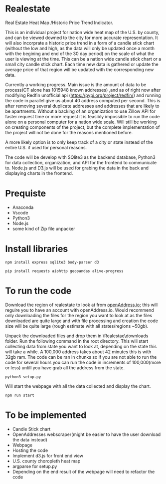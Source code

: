 # Realestate
Real Estate Heat Map /Historic Price Trend Indicator.

This is an individual project for nation wide heat map of the U.S. by county, and can be viewed downed to the city for more accurate representation.
It will also incorprate a historic price trend in a form of a candle stick chart (without the low and high, as the data will only be updated 
once a month with the begining and end of the 30 day period) on the scale of what the user is viewing at the time. This can be a nation wide
candle stick chart or a small city candle stick chart. Each time new data is gathered or update the average price of that region will be updated
with the corresponding new data. 


Currently a working progress. Main issue is the amount of data to be process(CT alone has 1015948 known addresses)
,and as of right now after modifying Redfin unofficial api (https://pypi.org/project/redfin/) and running the code in parallel give us about 40 address computed per second. 
This is after removing several duplicate addresses and addresses that are likely to be apartments.
Without a backing of an organization to use Zillow API for faster request time or more request it is feasibly impossible to run the code alone on a personal computer for a nation wide scale.
Will still be working on creating components of the project, but the complete implementation of the project will not be done for the reasons mentioned before.

A more likely option is to only keep track of a city or state instead of the entire U.S. if used for personal reasons.

The code will be develop with SQlite3 as the backend database, Python3 for data collection, organization, and API for the frontend to communicate to. Node.js and D3.js will be used for grabing the data in the back and displaying charts in the frontend. 

# Prequiste
* Anaconda
* Vscode
* Python3
* Node.js
* some kind of Zip file unpacker
  
# Install libraries
```
npm install express sqlite3 body-parser d3
```
```
pip install requests aiohttp geopandas alive-progress
```

# To run the code
Download the region of realestate to look at from [openAddress.io](https://batch.openaddresses.io/data#map=0/0/0 "@embed"); this will reguire you to have an account with openAddress.io. 
Would recommend only downloading the files for the region you want to look at as the files downloaded are quite large and with file processing and creation the code size will be quite large (rough estimate with all states/regions ~50gb).

Unpack the downloaded files and drop them in \Realestae\downloads folder. Run the following command in the root directory. This will start collecting data from state you want to look at, 
depending on the state this will take a while. A 100,000 address takes about 42 minutes this is with 32gb ram. The code can be ran in chunks so if you are not able to run the code for several hours you can run the code in increments of 100,000(more or less)
untill you have grab all the address from the state.

```
python3 setup.py
```

Will start the webpage with all the data collected and display the chart.
```
npm run start
```

# To be implemented
* Candle Stick chart
* OpenAddresses webscraper(might be easier to have the user download the data instead)
* Webpage
* Hosting the code
* Implement d3.js for front end view
* U.S. county choropleth heat map
* argparse for setup.py
* Depending on the end result of the webpage will need to refactor the code
